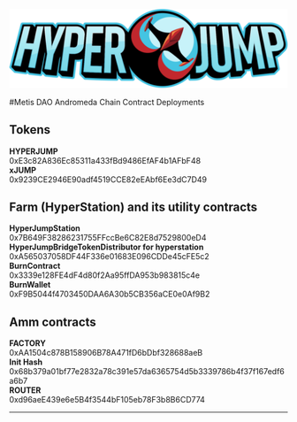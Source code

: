 ![HyperJump Logo](images/hyperjump-logo.svg)

#Metis DAO Andromeda Chain Contract Deployments

## Tokens
    
**HYPERJUMP**    
0xE3c82A836Ec85311a433fBd9486EfAF4b1AFbF48   
**xJUMP**   
0x9239CE2946E90adf4519CCE82eEAbf6Ee3dC7D49   

## Farm (HyperStation) and its utility contracts

**HyperJumpStation**\
0x7B649F38286231755FFccBe6C82E8d7529800eD4\
**HyperJumpBridgeTokenDistributor for hyperstation**    
0xA565037058DF44F336e01683E096CDDe45cFE5c2    
**BurnContract**   
0x3339e128FE4dF4d80f2Aa95ffDA953b983815c4e    
**BurnWallet**   
0xF9B5044f4703450DAA6A30b5CB356aCE0e0Af9B2   
    
## Amm contracts

**FACTORY**\
0xAA1504c878B158906B78A471fD6bDbf328688aeB\
**Init Hash**\
0x68b379a01bf77e2832a78c391e57da6365754d5b3339786b4f37f167edf6a6b7\
**ROUTER** \
0xd96aeE439e6e5B4f3544bF105eb78F3b8B6CD774

---